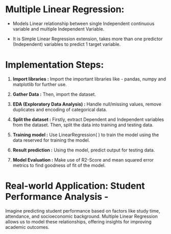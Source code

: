 # Multiple Linear Regression:

- Models Linear relationship between single Independent continuous variable and multiple Independent Variable.

- It is Simple Linear Regression extension, takes more than one predictor (Independent) variables to predict 1 target variable.


# Implementation Steps:

1. **Import libraries :** Import the important libraries like - pandas, numpy and matplotlib for further use.
   
2. **Gather Data :** Then, import the dataset.
   
3. **EDA (Exploratory Data Analysis) :** Handle null/missing values, remove duplicates and encoding of categorical data.
   
4. **Split the dataset :** Firstly, extract Dependent and Independent variables from the dataset. Then, split the data into training and testing data.
   
5. **Training model :** Use LinearRegression( ) to train the model using the data reserved for training the model.
   
6. **Result prediction :** Using the model, predict output for testing data.
  
7. **Model Evaluation :** Make use of R2-Score and mean squared error metrics to find goodness of fit of the model.



# Real-world Application: Student Performance Analysis -

Imagine predicting student performance based on factors like study time, attendance, and socioeconomic background. Multiple Linear Regression allows us to model these relationships, offering insights for improving academic outcomes.

